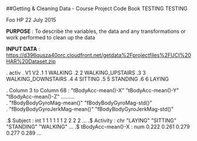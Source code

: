 ##Getting & Cleaning Data  - Course Project  Code Book   TESTING TESTING 

Foo HP
22 July 2015


**PURPOSE** : To describe the variables, the data and any transformations or work performed to clean up the data

    

**INPUT DATA** : https://d396qusza40orc.cloudfront.net/getdata%2Fprojectfiles%2FUCI%20HAR%20Dataset.zip



.		activ
.  V1                 V2
.1  1            WALKING
.2  2   WALKING_UPSTAIRS
.3  3 WALKING_DOWNSTAIRS
.4  4            SITTING
.5  5           STANDING
.6  6             LAYING


. Column 3 to Column 68 : "tBodyAcc-mean()-X" "tBodyAcc-mean()-Y" "tBodyAcc-mean()-Z" .........           
.  			"fBodyBodyGyroMag-mean()"     "fBodyBodyGyroMag-std()"   
.			"fBodyBodyGyroJerkMag-mean()" "fBodyBodyGyroJerkMag-std()"	


.$ Subject                    : int  1 1 1 1 1 1 2 2 2 2 ...
.$ Activity                   : chr  "LAYING" "SITTING" "STANDING" "WALKING" ...
.$ tBodyAcc-mean()-X          : num  0.222 0.261 0.279 0.277 0.289 ...
